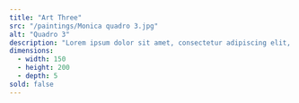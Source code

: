 ```yaml
---
title: "Art Three"
src: "/paintings/Monica quadro 3.jpg"
alt: "Quadro 3"
description: "Lorem ipsum dolor sit amet, consectetur adipiscing elit, sed do eiusmod tempor incididunt ut labore et dolore magna aliqua. Ut enim ad minim veniam, quis nostrud exercitation ullamco laboris nisi ut aliquip ex ea commodo consequat. Duis aute irure dolor in reprehenderit in voluptate velit esse cillum dolore eu fugiat nulla pariatur."
dimensions:
  - width: 150
  - height: 200
  - depth: 5
sold: false
---
```

